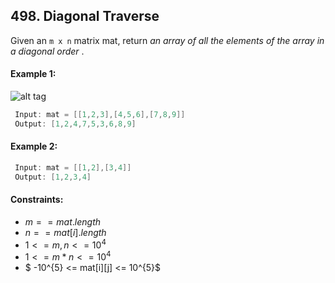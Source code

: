 ## 498. Diagonal Traverse

Given an ```m x n``` matrix mat, return *an array of all the elements of the array in a diagonal order* .

#### Example 1:

![alt tag](https://github.com/Xelerezex/competition-space/tree/main/Images/diagonal-traverse-image.jpg)


```cpp
 Input: mat = [[1,2,3],[4,5,6],[7,8,9]]
 Output: [1,2,4,7,5,3,6,8,9]
```

#### Example 2:

```cpp
 Input: mat = [[1,2],[3,4]]
 Output: [1,2,3,4]
```

#### Constraints:

- $m == mat.length$
- $n == mat[i].length$
- $1 <= m, n <= 10^{4}$
- $1 <= m * n <= 10^{4}$
- $ -10^{5} <= mat[i][j] <= 10^{5}$
